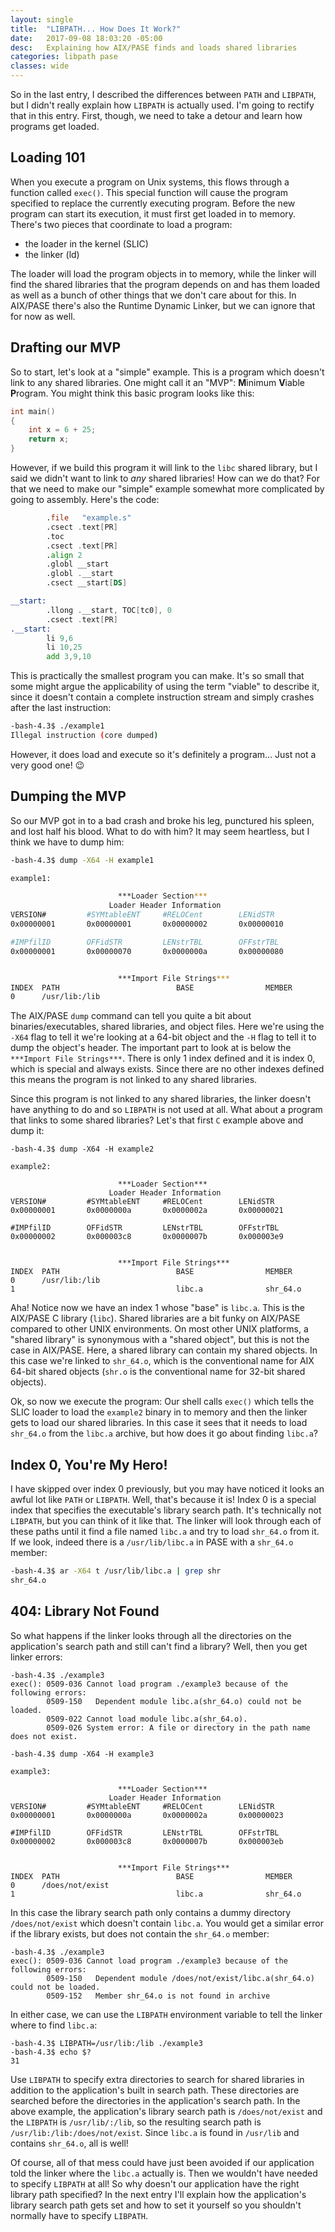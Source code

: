 ```yaml
---
layout: single
title:  "LIBPATH... How Does It Work?"
date:   2017-09-08 18:03:20 -05:00
desc:   Explaining how AIX/PASE finds and loads shared libraries
categories: libpath pase
classes: wide
---
```


So in the last entry, I described the differences between `PATH` and `LIBPATH`, but I didn't really explain how `LIBPATH` is actually used. I'm going to rectify that in this entry. First, though, we need to take a detour and learn how programs get loaded.

## Loading 101

When you execute a program on Unix systems, this flows through a function called `exec()`. This special function will cause the program specified to replace the currently executing program. Before the new program can start its execution, it must first get loaded in to memory. There's two pieces that coordinate to load a program:

- the loader in the kernel (SLIC)
- the linker (ld)

The loader will load the program objects in to memory, while the linker will find the shared libraries that the program depends on and has them loaded as well as a bunch of other things that we don't care about for this. In AIX/PASE there's also the Runtime Dynamic Linker, but we can ignore that for now as well.

## Drafting our MVP
So to start, let's look at a "simple" example. This is a program which doesn't link to any shared libraries. One might call it an "MVP": **M**inimum **V**iable **P**rogram. You might think this basic program looks like this:

```C
int main()
{
    int x = 6 + 25;
    return x;
}
```

However, if we build this program it will link to the `libc` shared library, but I said we didn't want to link to *any* shared libraries! How can we do that? For that we need to make our "simple" example somewhat more complicated by going to assembly. Here's the code:

```asm
        .file   "example.s"
        .csect .text[PR]
        .toc
        .csect .text[PR]
        .align 2
        .globl __start
        .globl .__start
        .csect __start[DS]

__start:
        .llong .__start, TOC[tc0], 0
        .csect .text[PR]
.__start:
        li 9,6
        li 10,25
        add 3,9,10
```

This is practically the smallest program you can make. It's so small that some might argue the applicability of using the term "viable" to describe it, since it doesn't contain a complete instruction stream and simply crashes after the last instruction:

```bash
-bash-4.3$ ./example1
Illegal instruction (core dumped)
```

However, it does load and execute so it's definitely a program... Just not a very good one! :wink:

## Dumping the MVP

So our MVP got in to a bad crash and broke his leg, punctured his spleen, and lost half his blood. What to do with him? It may seem heartless, but I think we have to dump him:

```bash
-bash-4.3$ dump -X64 -H example1

example1:

                        ***Loader Section***
                      Loader Header Information
VERSION#         #SYMtableENT     #RELOCent        LENidSTR
0x00000001       0x00000001       0x00000002       0x00000010

#IMPfilID        OFFidSTR         LENstrTBL        OFFstrTBL
0x00000001       0x00000070       0x0000000a       0x00000080


                        ***Import File Strings***
INDEX  PATH                          BASE                MEMBER
0      /usr/lib:/lib
```

The AIX/PASE `dump` command can tell you quite a bit about binaries/executables, shared libraries, and object files. Here we're using the `-X64` flag to tell it we're looking at a 64-bit object and the `-H` flag to tell it to dump the object's header. The important part to look at is below the `***Import File Strings***`. There is only 1 index defined and it is index 0, which is special and always exists. Since there are no other indexes defined this means the program is not linked to any shared libraries.

Since this program is not linked to any shared libraries, the linker doesn't have anything to do and so `LIBPATH` is not used at all. What about a program that links to some shared libraries? Let's that first `C` example above and dump it:

```
-bash-4.3$ dump -X64 -H example2

example2:

                        ***Loader Section***
                      Loader Header Information
VERSION#         #SYMtableENT     #RELOCent        LENidSTR
0x00000001       0x0000000a       0x0000002a       0x00000021

#IMPfilID        OFFidSTR         LENstrTBL        OFFstrTBL
0x00000002       0x000003c8       0x0000007b       0x000003e9


                        ***Import File Strings***
INDEX  PATH                          BASE                MEMBER
0      /usr/lib:/lib
1                                    libc.a              shr_64.o
```

Aha! Notice now we have an index 1 whose "base" is `libc.a`. This is the AIX/PASE C library (`libc`). Shared libraries are a bit funky on AIX/PASE compared to other UNIX environments. On most other UNIX platforms, a "shared library" is synonymous with a "shared object", but this is not the case in AIX/PASE. Here, a shared library can contain my shared objects. In this case we're linked to `shr_64.o`, which is the conventional name for AIX 64-bit shared objects (`shr.o` is the conventional name for 32-bit shared objects).

Ok, so now we execute the program: Our shell calls `exec()` which tells the SLIC loader to load the `example2` binary in to memory and then the linker gets to load our shared libraries. In this case it sees that it needs to load `shr_64.o` from the `libc.a` archive, but how does it go about finding `libc.a`?

## Index 0, You're My Hero!

I have skipped over index 0 previously, but you may have noticed it looks an awful lot like `PATH` or `LIBPATH`. Well, that's because it is! Index 0 is a special index that specifies the executable's library search path. It's technically not `LIBPATH`, but you can think of it like that. The linker will look through each of these paths until it find a file named `libc.a` and try to load `shr_64.o` from it. If we look, indeed there is a `/usr/lib/libc.a` in PASE with a `shr_64.o` member:

```bash
-bash-4.3$ ar -X64 t /usr/lib/libc.a | grep shr
shr_64.o
```

## 404: Library Not Found

So what happens if the linker looks through all the directories on the application's search path and still can't find a library? Well, then you get linker errors:

```
-bash-4.3$ ./example3
exec(): 0509-036 Cannot load program ./example3 because of the following errors:
        0509-150   Dependent module libc.a(shr_64.o) could not be loaded.
        0509-022 Cannot load module libc.a(shr_64.o).
        0509-026 System error: A file or directory in the path name does not exist.

-bash-4.3$ dump -X64 -H example3

example3:

                        ***Loader Section***
                      Loader Header Information
VERSION#         #SYMtableENT     #RELOCent        LENidSTR
0x00000001       0x0000000a       0x0000002a       0x00000023

#IMPfilID        OFFidSTR         LENstrTBL        OFFstrTBL
0x00000002       0x000003c8       0x0000007b       0x000003eb


                        ***Import File Strings***
INDEX  PATH                          BASE                MEMBER
0      /does/not/exist
1                                    libc.a              shr_64.o
```

In this case the library search path only contains a dummy directory `/does/not/exist` which doesn't contain `libc.a`. You would get a similar error if the library exists, but does not contain the `shr_64.o` member:

```
-bash-4.3$ ./example3
exec(): 0509-036 Cannot load program ./example3 because of the following errors:
        0509-150   Dependent module /does/not/exist/libc.a(shr_64.o) could not be loaded.
        0509-152   Member shr_64.o is not found in archive
```

In either case, we can use the `LIBPATH` environment variable to tell the linker where to find `libc.a`:

```
-bash-4.3$ LIBPATH=/usr/lib:/lib ./example3
-bash-4.3$ echo $?
31
```

Use `LIBPATH` to specify extra directories to search for shared libraries in addition to the application's built in search path. These directories are searched before the directories in the application's search path. In the above example, the application's library search path is `/does/not/exist` and the `LIBPATH` is `/usr/lib/:/lib`, so the resulting search path is `/usr/lib:/lib:/does/not/exist`. Since `libc.a` is found in `/usr/lib` and contains `shr_64.o`, all is well!

Of course, all of that mess could have just been avoided if our application told the linker where the `libc.a` actually is. Then we wouldn't have needed to specify `LIBPATH` at all! So why doesn't our application have the right library path specified? In the next entry I'll explain how the application's library search path gets set and how to set it yourself so you shouldn't normally have to specify `LIBPATH`.
